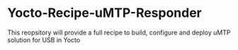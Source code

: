 # Yocto-Recipe-uMTP-Responder
This reopsitory will provide a full recipe to build, configure and deploy uMTP solution for USB in Yocto
